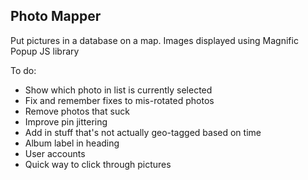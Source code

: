 ## Photo Mapper
Put pictures in a database on a map. Images displayed using Magnific Popup JS library

To do:
* Show which photo in list is currently selected
* Fix and remember fixes to mis-rotated photos
* Remove photos that suck
* Improve pin jittering
* Add in stuff that's not actually geo-tagged based on time
* Album label in heading
* User accounts
* Quick way to click through pictures 
